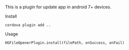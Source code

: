 This is a plugin for update app in android 7+ devices.

Install

    cordova plugin add ..
    
Usage
    
    HGFileOpenerPlugin.install(filePath, onSuccess, onFail)